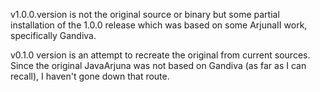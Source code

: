 v1.0.0.version is not the original source or binary but some partial
installation of the 1.0.0 release which was based on some ArjunaII
work, specifically Gandiva.

v0.1.0 version is an attempt to recreate the original from current
sources. Since the original JavaArjuna was not based on Gandiva (as
far as I can recall), I haven't gone down that route.
